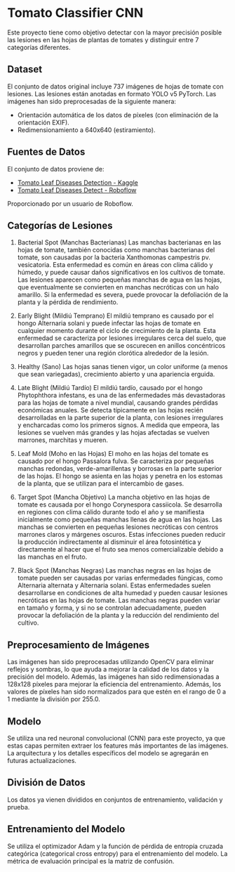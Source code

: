 # Tomato Classifier CNN

Este proyecto tiene como objetivo detectar con la mayor precisión posible las lesiones en las hojas de plantas de tomates y distinguir entre 7 categorías diferentes.

## Dataset

El conjunto de datos original incluye 737 imágenes de hojas de tomate con lesiones. Las lesiones están anotadas en formato YOLO v5 PyTorch. Las imágenes han sido preprocesadas de la siguiente manera:

- Orientación automática de los datos de píxeles (con eliminación de la orientación EXIF).
- Redimensionamiento a 640x640 (estiramiento).



## Fuentes de Datos

El conjunto de datos proviene de:

- [Tomato Leaf Diseases Detection - Kaggle](https://www.kaggle.com/datasets/farukalam/tomato-leaf-diseases-detection-computer-vision)
- [Tomato Leaf Diseases Detect - Roboflow](https://universe.roboflow.com/sylhet-agricultural-university/tomato-leaf-diseases-detect)

Proporcionado por un usuario de Roboflow.

## Categorías de Lesiones
1. Bacterial Spot (Manchas Bacterianas)
Las manchas bacterianas en las hojas de tomate, también conocidas como manchas bacterianas del tomate, son causadas por la bacteria Xanthomonas campestris pv. vesicatoria. Esta enfermedad es común en áreas con clima cálido y húmedo, y puede causar daños significativos en los cultivos de tomate. Las lesiones aparecen como pequeñas manchas de agua en las hojas, que eventualmente se convierten en manchas necróticas con un halo amarillo. Si la enfermedad es severa, puede provocar la defoliación de la planta y la pérdida de rendimiento.

2. Early Blight (Mildiú Temprano)
El mildiú temprano es causado por el hongo Alternaria solani y puede infectar las hojas de tomate en cualquier momento durante el ciclo de crecimiento de la planta. Esta enfermedad se caracteriza por lesiones irregulares cerca del suelo, que desarrollan parches amarillos que se oscurecen en anillos concéntricos negros y pueden tener una región clorótica alrededor de la lesión.

3. Healthy (Sano)
Las hojas sanas tienen vigor, un color uniforme (a menos que sean variegadas), crecimiento abierto y una apariencia erguida.

4. Late Blight (Mildiú Tardío)
El mildiú tardío, causado por el hongo Phytophthora infestans, es una de las enfermedades más devastadoras para las hojas de tomate a nivel mundial, causando grandes pérdidas económicas anuales. Se detecta típicamente en las hojas recién desarrolladas en la parte superior de la planta, con lesiones irregulares y encharcadas como los primeros signos. A medida que empeora, las lesiones se vuelven más grandes y las hojas afectadas se vuelven marrones, marchitas y mueren.

5. Leaf Mold (Moho en las Hojas)
El moho en las hojas del tomate es causado por el hongo Passalora fulva. Se caracteriza por pequeñas manchas redondas, verde-amarillentas y borrosas en la parte superior de las hojas. El hongo se asienta en las hojas y penetra en los estomas de la planta, que se utilizan para el intercambio de gases.

6. Target Spot (Mancha Objetivo)
La mancha objetivo en las hojas de tomate es causada por el hongo Corynespora cassiicola. Se desarrolla en regiones con clima cálido durante todo el año y se manifiesta inicialmente como pequeñas manchas llenas de agua en las hojas. Las manchas se convierten en pequeñas lesiones necróticas con centros marrones claros y márgenes oscuros. Estas infecciones pueden reducir la producción indirectamente al disminuir el área fotosintética y directamente al hacer que el fruto sea menos comercializable debido a las manchas en el fruto.

7. Black Spot (Manchas Negras)
Las manchas negras en las hojas de tomate pueden ser causadas por varias enfermedades fúngicas, como Alternaria alternata y Alternaria solani. Estas enfermedades suelen desarrollarse en condiciones de alta humedad y pueden causar lesiones necróticas en las hojas de tomate. Las manchas negras pueden variar en tamaño y forma, y si no se controlan adecuadamente, pueden provocar la defoliación de la planta y la reducción del rendimiento del cultivo.

## Preprocesamiento de Imágenes

Las imágenes han sido preprocesadas utilizando OpenCV para eliminar reflejos y sombras, lo que ayuda a mejorar la calidad de los datos y la precisión del modelo. Además, las imágenes han sido redimensionadas a 128x128 píxeles para mejorar la eficiencia del entrenamiento. Además, los valores de píxeles han sido normalizados para que estén en el rango de 0 a 1 mediante la división por 255.0.

## Modelo

Se utiliza una red neuronal convolucional (CNN) para este proyecto, ya que estas capas permiten extraer los features más importantes de las imágenes. La arquitectura y los detalles específicos del modelo se agregarán en futuras actualizaciones.

## División de Datos

Los datos ya vienen divididos en conjuntos de entrenamiento, validación y prueba.

## Entrenamiento del Modelo

Se utiliza el optimizador Adam y la función de pérdida de entropía cruzada categórica (categorical cross entropy) para el entrenamiento del modelo. La métrica de evaluación principal es la matriz de confusión.

